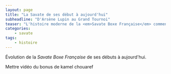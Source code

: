 ```yaml
---
layout: page
title: "La Savate de ses début à aujourd'hui"
subheadline: "D'Arsène Lupin au Grand Tournoi"
teaser: "L'histoire moderne de la <em>Savate Boxe Française</em> commence en 18XX et à beaucoup  évoluée pour devenir le sport que nous connaissons aujourd'hui."
categories:
    - savate
tags:
    - histoire
---
```


Évolution de la *Savate Boxe Française* de ses débuts à aujourd'hui.

Mettre vidéo du bonus de kamel chouaref